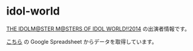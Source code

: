idol-world
==========

[THE IDOLM@STER M@STERS OF IDOL WORLD!!2014](http://idolmaster.jp/event/event2014.php) の出演者情報です。

[こちら](https://docs.google.com/spreadsheet/ccc?key=0AiYLrpOi8EdddGJtdTZyQm9MdUtvamxiNll2bUtTeGc&usp=sharing#gid=0) の Google Spreadsheet からデータを取得しています。
